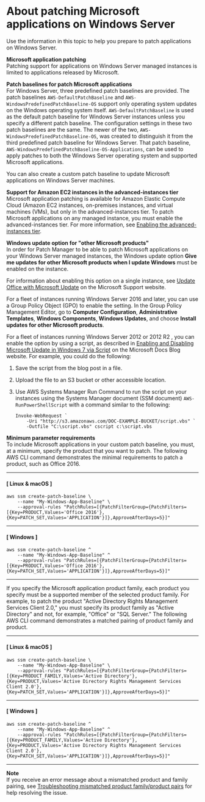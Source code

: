 # About patching Microsoft applications on Windows Server<a name="about-windows-app-patching"></a>

Use the information in this topic to help you prepare to patch applications on Windows Server\.

**Microsoft application patching**  
Patching support for applications on Windows Server managed instances is limited to applications released by Microsoft\.

**Patch baselines for patch Microsoft applications**  
For Windows Server, three predefined patch baselines are provided\. The patch baselines `AWS-DefaultPatchBaseline` and `AWS-WindowsPredefinedPatchBaseline-OS` support only operating system updates on the Windows operating system itself\. `AWS-DefaultPatchBaseline` is used as the default patch baseline for Windows Server instances unless you specify a different patch baseline\. The configuration settings in these two patch baselines are the same\. The newer of the two, `AWS-WindowsPredefinedPatchBaseline-OS`, was created to distinguish it from the third predefined patch baseline for Windows Server\. That patch baseline, `AWS-WindowsPredefinedPatchBaseline-OS-Applications`, can be used to apply patches to both the Windows Server operating system and supported Microsoft applications\.

You can also create a custom patch baseline to update Microsoft applications on Windows Server machines\.

**Support for Amazon EC2 instances in the advanced\-instances tier**  
Microsoft application patching is available for Amazon Elastic Compute Cloud \(Amazon EC2 instances, on\-premises instances, and virtual machines \(VMs\), but only in the advanced\-instances tier\. To patch Microsoft applications on any managed instance, you must enable the advanced\-instances tier\. For more information, see [Enabling the advanced\-instances tier](systems-manager-managedinstances-advanced.md)\.

**Windows update option for "other Microsoft products"**  
In order for Patch Manager to be able to patch Microsoft applications on your Windows Server managed instances, the Windows update option **Give me updates for other Microsoft products when I update Windows** must be enabled on the instance\.

For information about enabling this option on a single instance, see [Update Office with Microsoft Update](https://support.microsoft.com/en-us/office/update-office-with-microsoft-update-f59d3f9d-bd5d-4d3b-a08e-1dd659cf5282) on the Microsoft Support website\.

For a fleet of instances running Windows Server 2016 and later, you can use a Group Policy Object \(GPO\) to enable the setting\. In the Group Policy Management Editor, go to **Computer Configuration**, **Administrative Templates**, **Windows Components**, **Windows Updates**, and choose **Install updates for other Microsoft products**\.

For a fleet of instances running Windows Server 2012 or 2012 R2 , you can enable the option by using a script, as described in [Enabling and Disabling Microsoft Update in Windows 7 via Script](https://docs.microsoft.com/en-us/archive/blogs/technet/danbuche/enabling-and-disabling-microsoft-update-in-windows-7-via-script) on the Microsoft Docs Blog website\. For example, you could do the following:

1. Save the script from the blog post in a file\.

1. Upload the file to an S3 bucket or other accessible location\.

1. Use AWS Systems Manager Run Command to run the script on your instances using the Systems Manager document \(SSM document\) `AWS-RunPowerShellScript` with a command similar to the following:

   ```
   Invoke-WebRequest `
       -Uri "http://s3.amazonaws.com/DOC-EXAMPLE-BUCKET/script.vbs" `
       -Outfile "C:\script.vbs" cscript c:\script.vbs
   ```

**Minimum parameter requirements**  
To include Microsoft applications in your custom patch baseline, you must, at a minimum, specify the product that you want to patch\. The following AWS CLI command demonstrates the minimal requirements to patch a product, such as Office 2016\.

------
#### [ Linux & macOS ]

```
aws ssm create-patch-baseline \
    --name "My-Windows-App-Baseline" \
    --approval-rules "PatchRules=[{PatchFilterGroup={PatchFilters=[{Key=PRODUCT,Values='Office 2016'},{Key=PATCH_SET,Values='APPLICATION'}]},ApproveAfterDays=5}]"
```

------
#### [ Windows ]

```
aws ssm create-patch-baseline ^
    --name "My-Windows-App-Baseline" ^
    --approval-rules "PatchRules=[{PatchFilterGroup={PatchFilters=[{Key=PRODUCT,Values='Office 2016'},{Key=PATCH_SET,Values='APPLICATION'}]},ApproveAfterDays=5}]"
```

------

If you specify the Microsoft application product family, each product you specify must be a supported member of the selected product family\. For example, to patch the product "Active Directory Rights Management Services Client 2\.0," you must specify its product family as "Active Directory" and not, for example, "Office" or "SQL Server\." The following AWS CLI command demonstrates a matched pairing of product family and product\.

------
#### [ Linux & macOS ]

```
aws ssm create-patch-baseline \
    --name "My-Windows-App-Baseline" \
    --approval-rules "PatchRules=[{PatchFilterGroup={PatchFilters=[{Key=PRODUCT_FAMILY,Values='Active Directory'},{Key=PRODUCT,Values='Active Directory Rights Management Services Client 2.0'},{Key=PATCH_SET,Values='APPLICATION'}]},ApproveAfterDays=5}]"
```

------
#### [ Windows ]

```
aws ssm create-patch-baseline ^
    --name "My-Windows-App-Baseline" ^
    --approval-rules "PatchRules=[{PatchFilterGroup={PatchFilters=[{Key=PRODUCT_FAMILY,Values='Active Directory'},{Key=PRODUCT,Values='Active Directory Rights Management Services Client 2.0'},{Key=PATCH_SET,Values='APPLICATION'}]},ApproveAfterDays=5}]"
```

------

**Note**  
If you receive an error message about a mismatched product and family pairing, see [Troubleshooting mismatched product family/product pairs](patch-manager-troubleshooting.md#patch-manager-troubleshooting-product-family-mismatch) for help resolving the issue\.